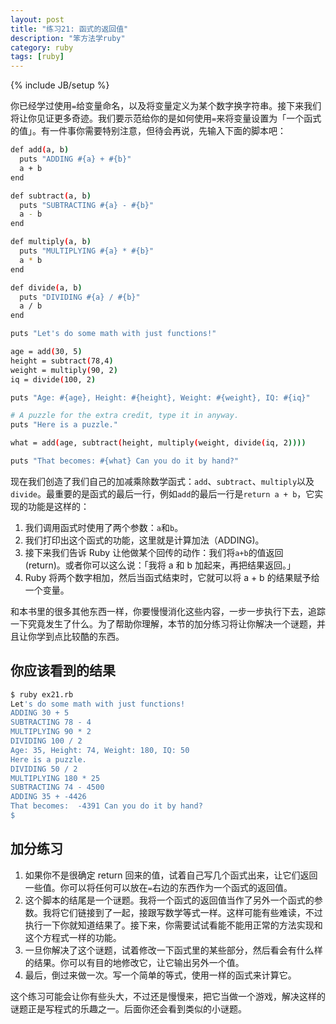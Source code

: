 ```yaml
---
layout: post
title: "练习21: 函式的返回值"
description: "笨方法学ruby"
category: ruby
tags: [ruby]
---
```

{% include JB/setup %}

你已经学过使用``` = ```给变量命名，以及将变量定义为某个数字换字符串。接下来我们将让你见证更多奇迹。我们要示范给你的是如何使用``` = ```来将变量设置为「一个函式的值」。有一件事你需要特别注意，但待会再说，先输入下面的脚本吧：

```sh
def add(a, b)
  puts "ADDING #{a} + #{b}"
  a + b
end

def subtract(a, b)
  puts "SUBTRACTING #{a} - #{b}"
  a - b
end

def multiply(a, b)
  puts "MULTIPLYING #{a} * #{b}"
  a * b
end

def divide(a, b)
  puts "DIVIDING #{a} / #{b}"
  a / b
end

puts "Let's do some math with just functions!"

age = add(30, 5)
height = subtract(78,4)
weight = multiply(90, 2)
iq = divide(100, 2)

puts "Age: #{age}, Height: #{height}, Weight: #{weight}, IQ: #{iq}"

# A puzzle for the extra credit, type it in anyway.
puts "Here is a puzzle."

what = add(age, subtract(height, multiply(weight, divide(iq, 2))))

puts "That becomes: #{what} Can you do it by hand?"
```

现在我们创造了我们自己的加减乘除数学函式：``` add ```、``` subtract ```、``` multiply ```以及``` divide ```。最重要的是函式的最后一行，例如``` add ```的最后一行是``` return a + b ```，它实现的功能是这样的：

1. 我们调用函式时使用了两个参数：``` a ```和``` b ```。 
2. 我们打印出这个函式的功能，这里就是计算加法（ADDING)。 
3. 接下来我们告诉 Ruby 让他做某个回传的动作：我们将``` a+b ```的值返回 (return)。或者你可以这么说：「我将 a 和 b 加起来，再把结果返回。」 
4. Ruby 将两个数字相加，然后当函式结束时，它就可以将 a + b 的结果赋予给一个变量。 

和本书里的很多其他东西一样，你要慢慢消化这些内容，一步一步执行下去，追踪一下究竟发生了什么。为了帮助你理解，本节的加分练习将让你解决一个谜题，并且让你学到点比较酷的东西。

你应该看到的结果
----------------

```sh
$ ruby ex21.rb
Let's do some math with just functions!
ADDING 30 + 5
SUBTRACTING 78 - 4
MULTIPLYING 90 * 2
DIVIDING 100 / 2
Age: 35, Height: 74, Weight: 180, IQ: 50
Here is a puzzle.
DIVIDING 50 / 2
MULTIPLYING 180 * 25
SUBTRACTING 74 - 4500
ADDING 35 + -4426
That becomes:  -4391 Can you do it by hand?
$
```

加分练习
--------

1. 如果你不是很确定 return 回来的值，试着自己写几个函式出来，让它们返回一些值。你可以将任何可以放在``` = ```右边的东西作为一个函式的返回值。
2. 这个脚本的结尾是一个谜题。我将一个函式的返回值当作了另外一个函式的参数。我将它们链接到了一起，接跟写数学等式一样。这样可能有些难读，不过执行一下你就知道结果了。接下来，你需要试试看能不能用正常的方法实现和这个方程式一样的功能。
3. 一旦你解决了这个谜题，试着修改一下函式里的某些部分，然后看会有什么样的结果。你可以有目的地修改它，让它输出另外一个值。
4. 最后，倒过来做一次。写一个简单的等式，使用一样的函式来计算它。

这个练习可能会让你有些头大，不过还是慢慢来，把它当做一个游戏，解决这样的谜题正是写程式的乐趣之一。后面你还会看到类似的小谜题。

